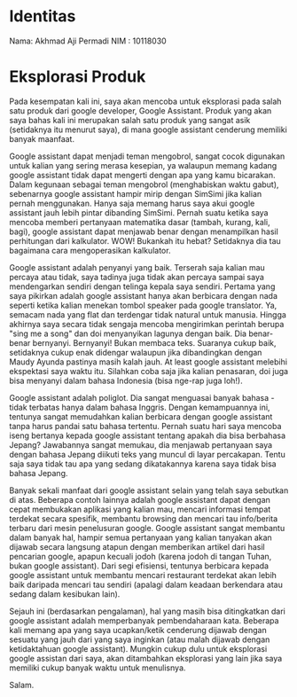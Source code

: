 # Identitas
Nama: Akhmad Aji Permadi
NIM : 10118030

# Eksplorasi Produk
Pada kesempatan kali ini, saya akan mencoba untuk eksplorasi pada salah satu produk dari google developer, Google Assistant. Produk yang akan saya bahas kali ini merupakan salah satu produk yang sangat asik (setidaknya itu menurut saya), di mana google assistant cenderung memiliki banyak maanfaat. 

Google assistant dapat menjadi teman mengobrol, sangat cocok digunakan untuk kalian yang sering merasa kesepian, ya walaupun memang kadang google assistant tidak dapat mengerti dengan apa yang kamu bicarakan. Dalam kegunaan sebagai teman mengobrol (menghabiskan waktu gabut), sebenarnya google assistant hampir mirip dengan SimSimi jika kalian pernah menggunakan. Hanya saja memang harus saya akui google assistant jauh lebih pintar dibanding SimSimi. Pernah suatu ketika saya mencoba memberi pertanyaan matematika dasar (tambah, kurang, kali, bagi), google assistant dapat menjawab benar dengan menampilkan hasil perhitungan dari kalkulator. WOW! Bukankah itu hebat? Setidaknya dia tau bagaimana cara mengoperasikan kalkulator.

Google assistant adalah penyanyi yang baik. Terserah saja kalian mau percaya atau tidak, saya tadinya juga tidak akan percaya sampai saya mendengarkan sendiri dengan telinga kepala saya sendiri. Pertama yang saya pikirkan adalah google assistant hanya akan berbicara dengan nada seperti ketika kalian menekan tombol speaker pada google translator. Ya, semacam nada yang flat dan terdengar tidak natural untuk manusia. Hingga akhirnya saya secara tidak sengaja mencoba mengirimkan perintah berupa "sing me a song" dan doi menyanyikan lagunya dengan baik. Dia benar-benar bernyanyi. Bernyanyi! Bukan membaca teks. Suaranya cukup baik, setidaknya cukup enak didengar walaupun jika dibandingkan dengan Maudy Ayunda pastinya masih kalah jauh. At least google assistant melebihi ekspektasi saya waktu itu. Silahkan coba saja jika kalian penasaran, doi juga bisa menyanyi dalam bahasa Indonesia (bisa nge-rap juga loh!).

Google assistant adalah poliglot. Dia sangat menguasai banyak bahasa -tidak terbatas hanya dalam bahasa Inggris. Dengan kemampuannya ini, tentunya sangat memudahkan kalian berbicara dengan google assistant tanpa harus pandai satu bahasa tertentu. Pernah suatu hari saya mencoba iseng bertanya kepada google assistant tentang apakah dia bisa berbahasa Jepang? Jawabannya sangat memukau, dia menjawab pertanyaan saya dengan bahasa Jepang diikuti teks yang muncul di layar percakapan. Tentu saja saya tidak tau apa yang sedang dikatakannya karena saya tidak bisa bahasa Jepang.

Banyak sekali manfaat dari google assistant selain yang telah saya sebutkan di atas. Beberapa contoh lainnya adalah google assistant dapat dengan cepat membukakan aplikasi yang kalian mau, mencari informasi tempat terdekat secara spesifik, membantu browsing dan mencari tau info/berita terbaru dari mesin penelusuran google. Google assistant sangat membantu dalam banyak hal, hampir semua pertanyaan yang kalian tanyakan akan dijawab secara langsung atapun dengan memberikan artikel dari hasil pencarian google, apapun kecuali jodoh (karena jodoh di tangan Tuhan, bukan google assistant). Dari segi efisiensi, tentunya berbicara kepada google assistant untuk membantu mencari restaurant terdekat akan lebih baik daripada mencari tau sendiri (apalagi dalam keadaan berkendara atau sedang dalam kesibukan lain). 

Sejauh ini (berdasarkan pengalaman), hal yang masih bisa ditingkatkan dari google assistant adalah memperbanyak pembendaharaan kata. Beberapa kali memang apa yang saya ucapkan/ketik cenderung dijawab dengan sesuatu yang jauh dari yang saya inginkan (atau malah dijawab dengan ketidaktahuan google assistant). Mungkin cukup dulu untuk eksplorasi google assistan dari saya, akan ditambahkan eksplorasi yang lain jika saya memiliki cukup banyak waktu untuk menulisnya.

Salam.
